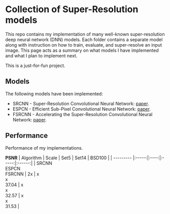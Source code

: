 # Collection of Super-Resolution models
This repo contains my implementation of many well-known super-resolution deep neural network (DNN) models. Each folder contains a separate model along with instruction on how to train, evaluate, and super-resolve an input image. This page acts as a summary on what models I have implemented and what I plan to implement next.

This is a just-for-fun project.

## Models
The following models have been implemented:
* SRCNN - Super-Resolution Convolutional Neural Network: [paper](https://arxiv.org/pdf/1501.00092.pdf).
* ESPCN - Efficient Sub-Pixel Convolutional Neural Network: [paper](https://www.cv-foundation.org/openaccess/content_cvpr_2016/papers/Shi_Real-Time_Single_Image_CVPR_2016_paper.pdf).
* FSRCNN - Accelerating the Super-Resolution Convolutional Neural Network: [paper](https://arxiv.org/pdf/1608.00367.pdf).

## Performance

Performance of my implementations.

**PSNR**
| Algorithm | Scale | Set5 | Set14 | BSD100 |
| --------- |:-----:|:----:|:-----:|:------:|
| SRCNN<br>ESPCN<br>FSRCNN | 2x | x<br>x<br>37.04 | x<br>x<br>32.57 | x<br>x<br>31.53 |
